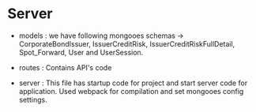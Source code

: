 # Server

- models : we have following mongooes schemas -> 
   CorporateBondIssuer, IssuerCreditRisk, IssuerCreditRiskFullDetail, Spot_Forward, User and UserSession.
  
- routes : Contains API's code
	
- server : This file has startup code for project and start server code for application. 
  Used webpack for compilation and set mongooes config settings.
